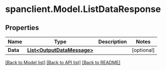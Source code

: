 # spanclient.Model.ListDataResponse
## Properties

Name | Type | Description | Notes
------------ | ------------- | ------------- | -------------
**Data** | [**List&lt;OutputDataMessage&gt;**](OutputDataMessage.md) |  | [optional] 

[[Back to Model list]](../README.md#documentation-for-models) [[Back to API list]](../README.md#documentation-for-api-endpoints) [[Back to README]](../README.md)

